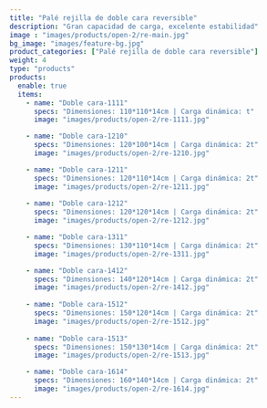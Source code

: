 ```yaml
---
title: "Palé rejilla de doble cara reversible"
description: "Gran capacidad de carga, excelente estabilidad"
image : "images/products/open-2/re-main.jpg"
bg_image: "images/feature-bg.jpg"
product_categories: ["Palé rejilla de doble cara reversible"]
weight: 4
type: "products"
products:
  enable: true
  items:
    - name: "Doble cara-1111"
      specs: "Dimensiones: 110*110*14cm | Carga dinámica: t"
      image: "images/products/open-2/re-1111.jpg"

    - name: "Doble cara-1210"
      specs: "Dimensiones: 120*100*14cm | Carga dinámica: 2t"
      image: "images/products/open-2/re-1210.jpg"

    - name: "Doble cara-1211"
      specs: "Dimensiones: 120*110*14cm | Carga dinámica: 2t"
      image: "images/products/open-2/re-1211.jpg"
    
    - name: "Doble cara-1212"
      specs: "Dimensiones: 120*120*14cm | Carga dinámica: 2t"
      image: "images/products/open-2/re-1212.jpg"

    - name: "Doble cara-1311"
      specs: "Dimensiones: 130*110*14cm | Carga dinámica: 2t"
      image: "images/products/open-2/re-1311.jpg"

    - name: "Doble cara-1412"
      specs: "Dimensiones: 140*120*14cm | Carga dinámica: 2t"
      image: "images/products/open-2/re-1412.jpg"
       
    - name: "Doble cara-1512"
      specs: "Dimensiones: 150*120*14cm | Carga dinámica: 2t"
      image: "images/products/open-2/re-1512.jpg"
    
    - name: "Doble cara-1513"
      specs: "Dimensiones: 150*130*14cm | Carga dinámica: 2t"
      image: "images/products/open-2/re-1513.jpg"

    - name: "Doble cara-1614"
      specs: "Dimensiones: 160*140*14cm | Carga dinámica: 2t"
      image: "images/products/open-2/re-1614.jpg"
---
```

